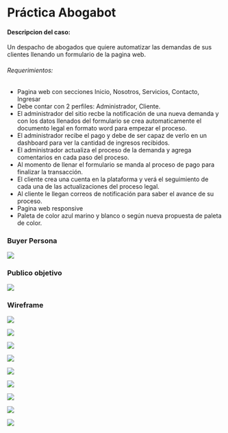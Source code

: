 # Práctica Abogabot

#### Descripcion del caso:

Un despacho de abogados que quiere automatizar las demandas de sus clientes llenando un formulario de la pagina web.

###### Requerimientos:

- Pagina web con secciones Inicio, Nosotros, Servicios, Contacto, Ingresar
- Debe contar con 2 perfiles: Administrador, Cliente.
- El administrador del sitio recbe la notificación de una nueva demanda y con los datos llenados del formulario se crea automaticamente el documento legal en formato word para empezar el proceso.
- El administrador recibe el pago y debe de ser capaz de verlo en un dashboard para ver la cantidad de ingresos recibidos.
- El administrador actualiza el proceso de la demanda y agrega comentarios en cada paso del proceso.
- Al momento de llenar el formulario se manda al proceso de pago para finalizar la transacción.
- El cliente crea una cuenta en la plataforma y verá el seguimiento de cada una de las actualizaciones del proceso legal.
- Al cliente le llegan correos de notificación para saber el avance de su proceso.
- Pagina web responsive
- Paleta de color azul marino y blanco o según nueva propuesta de paleta de color.

### Buyer Persona

![](https://github.com/CristhianDesposorio/PracticaAbogabot/blob/main/2.-persona_page-0001.jpg)

### Publico objetivo

![](https://github.com/CristhianDesposorio/PracticaAbogabot/blob/main/publico_objetivo.jpg)

### Wireframe

![](https://github.com/CristhianDesposorio/PracticaAbogabot/blob/main/Wireframe/inicio.png)

![](https://github.com/CristhianDesposorio/PracticaAbogabot/blob/main/Wireframe/nosotros.png)

![](https://github.com/CristhianDesposorio/PracticaAbogabot/blob/main/Wireframe/servicios.png)

![](https://github.com/CristhianDesposorio/PracticaAbogabot/blob/main/Wireframe/contacto.png)

![](https://github.com/CristhianDesposorio/PracticaAbogabot/blob/main/Wireframe/login.png)

![](https://github.com/CristhianDesposorio/PracticaAbogabot/blob/main/Wireframe/registro_usuario.png)

![](https://github.com/CristhianDesposorio/PracticaAbogabot/blob/main/Wireframe/form_demanda.png)

![](https://github.com/CristhianDesposorio/PracticaAbogabot/blob/main/Wireframe/dashboard_cliente.png)

![](https://github.com/CristhianDesposorio/PracticaAbogabot/blob/main/Wireframe/dashborad_abogado.png)


